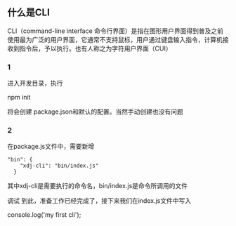 ## 什么是CLI
CLI（command-line interface 命令行界面）是指在图形用户界面得到普及之前使用最为广泛的用户界面，它通常不支持鼠标，用户通过键盘输入指令，计算机接收到指令后，予以执行。也有人称之为字符用户界面（CUI）

### 1
进入开发目录，执行

npm init

将会创建 package.json和默认的配置。当然手动创建也没有问题

### 2
在package.js文件中，需要新增
```
"bin": {
    "xdj-cli": "bin/index.js"
  }
```
其中xdj-cli是需要执行的命令名，bin/index.js是命令所调用的文件

调试
到此，准备工作已经完成了，接下来我们在index.js文件中写入

console.log('my first cli');


